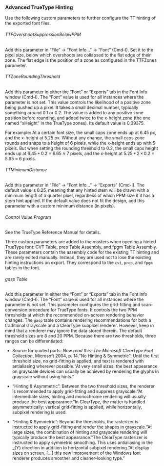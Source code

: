 ### Advanced TrueType Hinting

Use the following custom parameters to further configure the TT hinting of the exported font files.

###### TTFOvershootSuppressionBelowPPM

Add this parameter in “File” → “Font Info…” → “Font” (Cmd-I).
Set it to the pixel size, below which overshoots are collapsed to the flat edge of their zone.
The flat edge is the position of a zone as configured in the TTFZones parameter.

###### TTZoneRoundingThreshold

Add this parameter in either the “Font” or “Exports” tab in the Font Info window (Cmd-I).
The “Font” value is used for all instances where the parameter is not set.
This value controls the likelihood of a positive zone being pushed up a pixel.
It takes a small decimal number, typically something around 0.1 or 0.2.
The value is added to any positive zone position before rounding, and added twice to the x-height zone (the one named “xHeight” in the TrueType zones).
Its default value is 0.09375.

For example: At a certain font size, the small caps zone ends up at 6.45 px, and the x-height at 5.25 px.
Without any change, the small caps zone rounds and snaps to a height of 6 pixels, while the x-height ends up with 5 pixels.
But when setting the rounding threshold to 0.2, the small caps height ends up at 6.45 + 0.2 = 6.65 ≈ 7 pixels, and the x-height at 5.25 + 2 × 0.2 = 5.65 ≈ 6 pixels.

###### TTMinimumDistance

Add this parameter in “File” → “Font Info…” → “Exports” (Cmd-I).
The default value is 0.25, meaning that any hinted stem will be drawn with a minimum length of a quarter pixel, regardless of which PPM size if it has a stem hint applied.
If the default value does not fit the design, add this parameter with a custom minimum distance (in pixels).

###### Control Value Program

See the TrueType Reference Manual for details.

Three custom parameters are added to the masters when opening a hinted TrueType font: CVT Table, prep Table Assembly, and fpgm Table Assembly.
These parameters contain the assembly code for the existing TT hinting and are rarely edited manually.
Instead, they are used not to lose the existing hinting instructions on export.
They correspond to the `cvt`, `prep`, and `fpgm` tables in the font.

###### gasp Table

Add this parameter in either the “Font” or “Exports” tab in the Font Info window (Cmd-I).
The “Font” value is used for all instances where the parameter is not set.
This parameter configures the grid-fitting and scan-conversion procedure for TrueType fonts.
It controls the two PPM thresholds at which the recommended on-screen rendering behavior changes.
The `gasp` table contains rendering recommendations for both a traditional Grayscale and a ClearType subpixel renderer.
However, keep in mind that a renderer may ignore the data stored therein.
The default threshold sizes are 8 and 20 PPM.
Because there are two thresholds, three ranges can be differentiated:

- Source for quoted parts: _Now read this: The Microsoft ClearType Font Collection_, Microsoft 2004, p. 14.“No Hinting & Symmetric”: Until the first threshold size, no grid-fitting is applied, and text is rendered with antialiasing wherever possible.“At very small sizes, the best appearance on grayscale devices can usually be achieved by rendering the glyphs in grayscale without using hints.”

- “Hinting & Asymmetric”: Between the two threshold sizes, the renderer is recommended to apply grid-fitting and suppress grayscale.“At intermediate sizes, hinting and monochrome rendering will usually produce the best appearance.”In ClearType, the matter is handled asymmetrically: vertical grid-fitting is applied, while horizontally, subpixel rendering is used.

- “Hinting & Symmetric”: Beyond the thresholds, the rasterizer is instructed to apply grid-fitting and render the shapes in grayscale.“At large sizes, the combination of hinting and grayscale rendering will typically produce the best appearance.”The ClearType rasterizer is instructed to apply symmetric smoothing. This uses antialiasing in the _{Y} direction in addition to horizontal subpixel rendering.“At display sizes on screen, […] this new improvement of the Windows font renderer produces smoother and cleaner-looking type.”